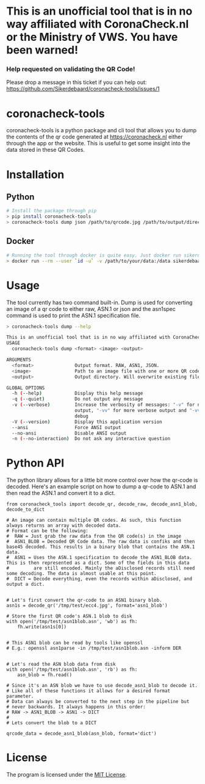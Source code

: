# This is an unofficial tool that is in no way affiliated with CoronaCheck.nl or the Ministry of VWS. You have been warned!

### Help requested on validating the QR Code!
Please drop a message in this ticket if you can help out: https://github.com/Sikerdebaard/coronacheck-tools/issues/1

# coronacheck-tools
coronacheck-tools is a python package and cli tool that allows you to dump the contents of the qr code generated at https://coronacheck.nl either through the app or the website. This is useful to get some insight into the data stored in these QR Codes.

# Installation


## Python

```bash
# Install the package through pip
> pip install coronacheck-tools
> coronacheck-tools dump json /path/to/qrcode.jpg /path/to/output/directory
```

## Docker
```bash
# Running the tool through docker is quite easy. Just docker run sikerdebaard/coronacheck-tools:1.0.0
> docker run --rm --user `id -u` -v /path/to/your/data:/data sikerdebaard/coronacheck-tools:latest dump json /data/qrcode.jpg /data
```
#

# Usage

The tool currently has two command built-in. Dump is used for converting an image of a qr code to either raw, ASN.1 or json and the asn1spec command is used to print the ASN.1 specification file.

```bash
> coronacheck-tools dump --help

This is an unofficial tool that is in no way affiliated with CoronaCheck.nl or the Ministry of VWS
USAGE
  coronacheck-tools dump <format> <image> <output>

ARGUMENTS
  <format>               Output format. RAW, ASN1, JSON.
  <image>                Path to an image file with one or more QR codes.
  <output>               Output directory. Will overwrite existing files.

GLOBAL OPTIONS
  -h (--help)            Display this help message
  -q (--quiet)           Do not output any message
  -v (--verbose)         Increase the verbosity of messages: "-v" for normal
                         output, "-vv" for more verbose output and "-vvv" for
                         debug
  -V (--version)         Display this application version
  --ansi                 Force ANSI output
  --no-ansi              Disable ANSI output
  -n (--no-interaction)  Do not ask any interactive question
```

# Python API
The python library allows for a little bit more control over how the qr-code is decoded. Here's an example script on how to dump a qr-code to ASN.1 and then read the ASN.1 and convert it to a dict.

```python3
from coronacheck_tools import decode_qr, decode_raw, decode_asn1_blob, decode_to_dict

# An image can contain multiple QR codes. As such, this function always returns an array with decoded data.
# Format can be the following:
#  RAW = Just grab the raw data from the QR code(s) in the image
#  ASN1_BLOB = Decoded QR Code data. The raw data is confiks and then base45 decoded. This results in a binary blob that contains the ASN.1 data.
#  ASN1 = Uses the ASN.1 specification to decode the ASN1_BLOB data. This is then represented as a dict. Some of the fields in this data
#         are still encoded. Mainly the aDisclosed records still need some decoding. The data is almost usable at this point.
#  DICT = Decode everything, even the records within aDisclosed, and output a dict.


# Let's first convert the qr-code to an ASN1 binary blob.
asn1s = decode_qr('/tmp/test/ecc4.jpg', format='asn1_blob')

# Store the first QR code's ASN.1 blob to disk
with open('/tmp/test/asn1blob.asn', 'wb') as fh:
    fh.write(asn1s[0])


# This ASN1 blob can be read by tools like openssl
# E.g.: openssl asn1parse -in /tmp/test/asn1blob.asn -inform DER


# Let's read the ASN blob data from disk
with open('/tmp/test/asn1blob.asn', 'rb') as fh:
    asn_blob = fh.read()

# Since it's an ASN blob we have to use decode_asn1_blob to decode it.
# Like all of these functions it allows for a desired format parameter.
# Data can always be converted to the next step in the pipeline but 
# never backwards. It always happens in this order:
# RAW -> ASN1_BLOB -> ASN1 -> DICT
#
# Lets convert the blob to a DICT

qrcode_data = decode_asn1_blob(asn_blob, format='dict')
```


# License

The program is licensed under the [MIT License](https://github.com/Sikerdebaard/coronacheck-tools/blob/main/LICENSE).
